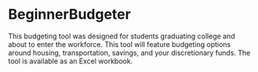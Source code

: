 # BeginnerBudgeter

This budgeting tool was designed for students graduating college and about to enter the workforce. This tool will feature budgeting options around housing, transportation, savings, and your discretionary funds. The tool is available as an Excel workbook.
